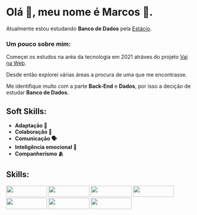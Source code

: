 <h1><strong>Olá 👋, meu nome é Marcos 🤙.</strong></h1>
<p>Atualmente estou estudando <strong>Banco de Dados</strong> pela <a href="https://estacio.br/inscricao/vestibular-social?gclid=CjwKCAjwxOymBhAFEiwAnodBLHkEO_kln1BZm3F7ZGJ-GcFuTj06CkJqqktXiZojno29aM-03T-qHRoCTC0QAvD_BwE&gclsrc=aw.ds">Estácio</a>.</p>
<h3>Um pouco sobre mim:</h3>
<p>Começei os estudos na aréa da tecnologia em 2021 atráves do projeto <a href="https://vainaweb.com.br/">Vai na Web</a>.</p>
<p>Desde então explorei várias áreas a procura de uma que me encontrasse.</p>
<p>Me identifique muito com a parte <strong>Back-End</strong> e <strong>Dados</strong>, por isso a decição de estudar <strong>Banco de Dados.</strong></p>
<h2>Soft Skills:</h2>
<ul>
  <li><strong>Adaptação 🐜</strong></li>
  <li><strong>Colaboração 🤝</strong></li>
  <li><strong>Comunicação 🗣</strong></li>
  <li><strong>Inteligência emocional 🧍</strong></li>
  <li><strong>Companherismo 🫂</strong></li>
</ul>

<h2>Skills:</h2>
<div><img src="https://img.shields.io/badge/MySQL-00000F?style=for-the-badge&logo=mysql&logoColor=white" width="110px" height="30px">
     <img src="https://img.shields.io/badge/PostgreSQL-316192?style=for-the-badge&logo=postgresql&logoColor=white" width="110px" height="30px" >
     <img src="https://img.shields.io/badge/Spring-6DB33F?style=for-the-badge&logo=spring&logoColor=white" width="110px" height="30px">
     <img src="https://img.shields.io/badge/Python-14354C?style=for-the-badge&logo=python&logoColor=white" width="110px" height="30px">
     <img src="https://img.shields.io/badge/CSS3-1572B6?style=for-the-badge&logo=css3&logoColor=white" width="110px" height="30px">
     <img src="https://img.shields.io/badge/HTML5-E34F26?style=for-the-badge&logo=html5&logoColor=white" width="110px" height="30px">
     <img src="https://img.shields.io/badge/Oracle-F80000?style=for-the-badge&logo=oracle&logoColor=black" width="110px" height="30px">
</div>




















<!--
**Marcos18h/Marcos18h** is a ✨ _special_ ✨ repository because its `README.md` (this file) appears on your GitHub profile.

Here are some ideas to get you started:

- 🔭 I’m currently working on ...
- 🌱 I’m currently learning ...
- 👯 I’m looking to collaborate on ...
- 🤔 I’m looking for help with ...
- 💬 Ask me about ...
- 📫 How to reach me: ...
- 😄 Pronouns: ...
- ⚡ Fun fact: ...
-->
